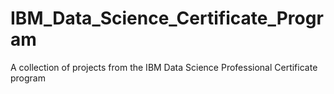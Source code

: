 # IBM_Data_Science_Certificate_Program
A collection of projects from the IBM Data Science Professional Certificate program
